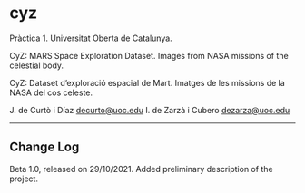 # cyz

Pràctica 1. Universitat Oberta de Catalunya.

CyZ: MARS Space Exploration Dataset. 
Images from NASA missions of the celestial body.

CyZ: Dataset d’exploració espacial de Mart. 
Imatges de les missions de la NASA del cos celeste.

J. de Curtò i Díaz decurto@uoc.edu
I. de Zarzà i Cubero dezarza@uoc.edu
	
--------------------------------------------------------
Change Log
--------------------------------------------------------

Beta 1.0, released on 29/10/2021. Added preliminary description of the project.

